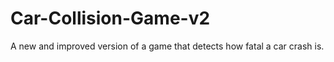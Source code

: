 # Car-Collision-Game-v2
A new and improved version of a game that detects how fatal a car crash is.
